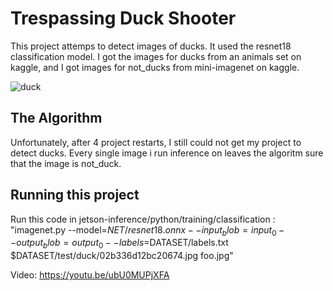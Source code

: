 # Trespassing Duck Shooter

This project attemps to detect images of ducks. It used the resnet18 classification model. I got the images for ducks from an animals set on kaggle, and I got images for not_ducks from mini-imagenet on kaggle.

![duck](https://github.com/TacoDoge1/TrespassingDuckShooterRoughDraft/assets/142443743/f3464960-d0a6-4b14-89cf-10e3958cd975)

## The Algorithm

Unfortunately, after 4 project restarts, I still could not get my project to detect ducks. Every single image i run inference on leaves the algoritm sure that the image is not_duck.

## Running this project

Run this code in jetson-inference/python/training/classification : "imagenet.py --model=$NET/resnet18.onnx --input_blob=input_0 --output_blob=output_0 --labels=$DATASET/labels.txt $DATASET/test/duck/02b336d12bc20674.jpg foo.jpg"

Video: https://youtu.be/ubU0MUPjXFA

